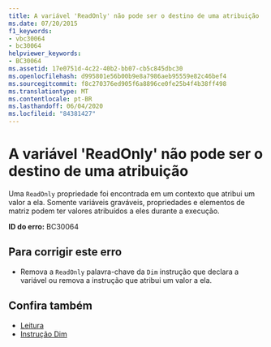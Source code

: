 ```yaml
---
title: A variável 'ReadOnly' não pode ser o destino de uma atribuição
ms.date: 07/20/2015
f1_keywords:
- vbc30064
- bc30064
helpviewer_keywords:
- BC30064
ms.assetid: 17e0751d-4c22-40b2-bb07-cb5c845dbc30
ms.openlocfilehash: d995801e56b00b9e8a7986aeb95559e82c46bef4
ms.sourcegitcommit: f8c270376ed905f6a8896ce0fe25b4f4b38ff498
ms.translationtype: MT
ms.contentlocale: pt-BR
ms.lasthandoff: 06/04/2020
ms.locfileid: "84381427"
---
```

# <a name="readonly-variable-cannot-be-the-target-of-an-assignment"></a>A variável 'ReadOnly' não pode ser o destino de uma atribuição
Uma `ReadOnly` propriedade foi encontrada em um contexto que atribui um valor a ela. Somente variáveis graváveis, propriedades e elementos de matriz podem ter valores atribuídos a eles durante a execução.  
  
 **ID do erro:** BC30064  
  
## <a name="to-correct-this-error"></a>Para corrigir este erro  
  
- Remova a `ReadOnly` palavra-chave da `Dim` instrução que declara a variável ou remova a instrução que atribui um valor a ela.  
  
## <a name="see-also"></a>Confira também

- [Leitura](../language-reference/modifiers/readonly.md)
- [Instrução Dim](../language-reference/statements/dim-statement.md)
